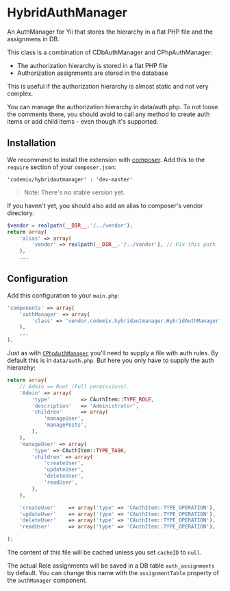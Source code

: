 HybridAuthManager
=================

An AuthManager for Yii that stores the hierarchy in a flat PHP file and the assignmens in DB.

This class is a combination of CDbAuthManager and CPhpAuthManager:

  * The authorization hierarchy is stored in a flat PHP file
  * Authorization assignments are stored in the database

This is useful if the authorization hierarchy is almost static and not very complex.

You can manage the authorization hierarchy in data/auth.php. To not loose the comments there,
you should avoid to call any method to create auth items or add child items - even though it's supported.

## Installation

We recommend to install the extension with [composer](http://getcomposer.org/). Add this to
the `require` section of your `composer.json`:

    'codemix/hybridautmanager' : 'dev-master'

> Note: There's no stable version yet.

If you haven't yet, you should also add an alias to composer's vendor directory.

```php
$vendor = realpath(__DIR__.'/../vendor');
return array(
    'alias' => array(
        'vendor' => realpath(__DIR__.'/../vendor'), // Fix this path
    ),
    ...
```

## Configuration

Add this configuration to your `main.php`:

```php
'components' => array(
    'authManager' => array(
        'class' => 'vendor.codemix.hybridautmanager.HybridAuthManager',
    ),
    ...
),
```

Just as with [`CPhpAuthManager`](http://www.yiiframework.com/doc/api/1.1/CPhpAuthManager) you'll
need to supply a file with auth rules. By default this is in `data/auth.php`. But here you only
have to supply the auth hierarchy:

```php
return array(
    // Admin == Root (Full permissions).
    'Admin' => array(
        'type'          => CAuthItem::TYPE_ROLE,
        'description'   => 'Administrator',
        'children'      => array(
            'manageUser',
            'managePosts',
        ),
    ),
    'manageUser' => array(
        'type' => CAuthItem::TYPE_TASK,
        'children' => array(
            'createUser',
            'updateUser',
            'deleteUser',
            'readUser',
        ),
    ),

    'createUser'    => array('type' => 'CAuthItem::TYPE_OPERATION'),
    'updateUser'    => array('type' => 'CAuthItem::TYPE_OPERATION'),
    'deleteUser'    => array('type' => 'CAuthItem::TYPE_OPERATION'),
    'readUser'      => array('type' => 'CAuthItem::TYPE_OPERATION'),

);
```

The content of this file will be cached unless you set `cacheID` to `null`.

The actual Role assignments will be saved in a DB table `auth_assignments` by default.
You can change this name with the `assignmentTable` property of the `authManager` component.
